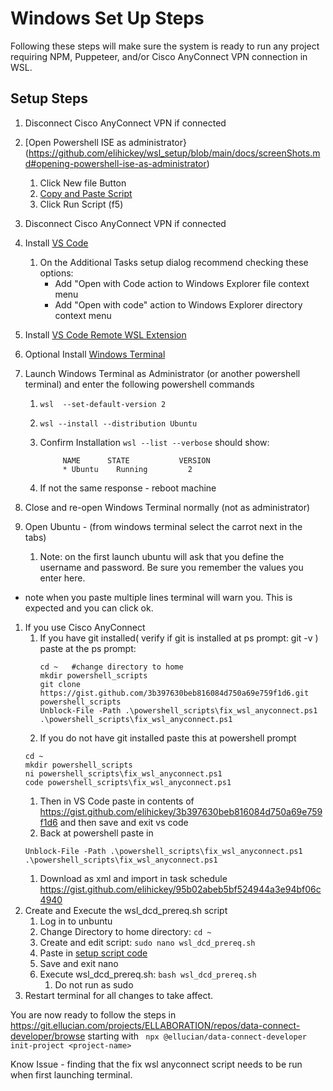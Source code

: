 Windows Set Up Steps
====================
Following these steps will make sure the system is ready to run any project requiring NPM, Puppeteer, and/or Cisco AnyConnect VPN connection in WSL.

Setup Steps
----------------
1. Disconnect Cisco AnyConnect VPN if connected
1. [Open Powershell ISE as administrator}(https://github.com/elihickey/wsl_setup/blob/main/docs/screenShots.md#opening-powershell-ise-as-administrator)
    1. Click New file Button
    1. [Copy and Paste Script](https://github.com/elihickey/wsl_setup/blob/main/installer.ps1)
    1. Click Run Script (f5)


1. Disconnect Cisco AnyConnect VPN if connected
1. Install [VS Code](https://code.visualstudio.com/download)
    1. On the Additional Tasks setup dialog recommend checking these options:
        - Add "Open with Code action to Windows Explorer file context menu
        - Add "Open with code" action to Windows Explorer directory context menu
1. Install [VS Code Remote WSL Extension](https://marketplace.visualstudio.com/items?itemName=ms-vscode-remote.remote-wsl)
1. Optional Install [Windows Terminal](https://docs.microsoft.com/en-us/windows/terminal/install)
1. Launch Windows Terminal as Administrator (or another powershell terminal) and enter the following powershell commands
    1. `wsl  --set-default-version 2`
    1. `wsl --install --distribution Ubuntu`
    1. Confirm Installation `wsl --list --verbose` should show:
            
                NAME      STATE           VERSION
                * Ubuntu    Running         2
   1. If not the same response - reboot machine
1. Close and re-open Windows Terminal normally (not as administrator)           
1. Open Ubuntu - (from windows terminal select the carrot next in the tabs)
    1. Note: on the first launch ubuntu will ask that you define the username and password.  Be sure you remember the values you enter here.
* note when you paste multiple lines terminal will warn you. This is expected and you can click ok.
1. If you use Cisco AnyConnect
    1.  If you have git installed( verify if git is installed at ps prompt: git -v ) paste at the ps prompt:
        ```
        cd ~   #change directory to home
        mkdir powershell_scripts 
        git clone https://gist.github.com/3b397630beb816084d750a69e759f1d6.git powershell_scripts
        Unblock-File -Path .\powershell_scripts\fix_wsl_anyconnect.ps1
        .\powershell_scripts\fix_wsl_anyconnect.ps1
        ```
    1. If you do not have git installed paste this at powershell prompt
	```
	cd ~   
	mkdir powershell_scripts 
	ni powershell_scripts\fix_wsl_anyconnect.ps1  
	code powershell_scripts\fix_wsl_anyconnect.ps1 
	```
    1. Then in VS Code paste in contents of https://gist.github.com/elihickey/3b397630beb816084d750a69e759f1d6 and then save and exit vs code
    1. Back at powershell paste in
	```
	Unblock-File -Path .\powershell_scripts\fix_wsl_anyconnect.ps1
	.\powershell_scripts\fix_wsl_anyconnect.ps1
	```
   1. Download as xml and import in task schedule https://gist.github.com/elihickey/95b02abeb5bf524944a3e94bf06c4940
4. Create and Execute the wsl_dcd_prereq.sh script
    1. Log in to unbuntu
    1. Change Directory to home directory: `cd ~` 
    1. Create and edit script: `sudo nano wsl_dcd_prereq.sh`
    1. Paste in [setup script code](https://gist.github.com/elihickey/3e10e713726d4786738536abed79d7d5)
    1. Save and exit nano
    1. Execute wsl_dcd_prereq.sh: `bash wsl_dcd_prereq.sh`
        1. Do not run as sudo 
5. Restart terminal for all changes to take affect.

You are now ready to follow the steps in https://git.ellucian.com/projects/ELLABORATION/repos/data-connect-developer/browse  starting with
` npx @ellucian/data-connect-developer init-project <project-name>`

Know Issue - finding that the fix wsl anyconnect script needs to be run when first launching terminal.
